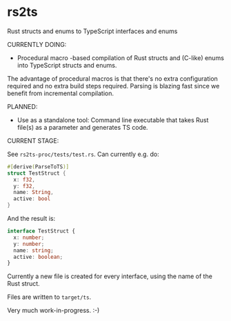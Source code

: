 # rs2ts
Rust structs and enums to TypeScript interfaces and enums 

CURRENTLY DOING:

* Procedural macro -based compilation of Rust structs and (C-like) enums into TypeScript structs and enums.

The advantage of procedural macros is that there's no extra configuration required and no extra build steps required. Parsing is blazing fast since we benefit from incremental compilation.

PLANNED:

* Use as a standalone tool: Command line executable that takes Rust file(s) as a parameter and generates TS code.

CURRENT STAGE:

See `rs2ts-proc/tests/test.rs`. Can currently e.g. do:

```rust
#[derive(ParseToTS)]
struct TestStruct {
  x: f32,
  y: f32,
  name: String,
  active: bool
}
```

And the result is:

```typescript
interface TestStruct {
  x: number;
  y: number;
  name: string;
  active: boolean;
}
```

Currently a new file is created for every interface, using the name of the Rust struct.

Files are written to `target/ts`.

Very much work-in-progress. :-)
